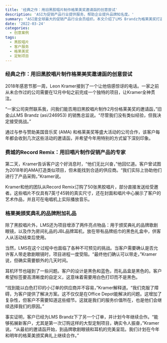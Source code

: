 ```yaml
---
title: '经典之作：用旧黑胶唱片制作格莱美奖邀请函的创意尝试'
description: 'ASI为促销产品行业提供服务，帮助企业提升品牌知名度。'
summary: "ASI是全球最大的促销产品行业会员组织。本文介绍了LMS Brandz为格莱美奖打造独特邀请函的案例，展现了从创意到执行的精彩过程，以及如何通过高质量的客户服务赢得客户的信任。"
date: '2022-03-24'
categories:
  - 创意案例
tags:
  - 黑胶唱片
  - 客户服务
  - 格莱美奖
  - 定制项目
---
```


### 经典之作：用旧黑胶唱片制作格莱美奖邀请函的创意尝试

2018年感恩节那一周，Leon Kramer接到了一个让他倍感惊讶的电话。一家之前从未合作过的公司需要在12月中旬之前完成一个独特的项目，让Kramer全神贯注。

“一家公司突然联系我，问我们能否用旧黑胶唱片制作2月份格莱美奖的邀请函，”旧金山LMS Brandz (asi/246953) 的销售总监说。“尽管我们没有类似经验，但我决定接受挑战。”

通过与参与赞助美国音乐奖 (AMA) 和格莱美奖等盛大活动的公司合作，该客户每年都会收到几次这些活动的邀请函，并希望今年用特别的方式留下深刻印象。

### 费城的Record Remix：用旧唱片制作促销产品的专家

第二天，Kramer告诉客户这个好消息时，“他们无比兴奋，”他回忆道。客户曾试图为2018年的AMA打造类似项目，但未能找到合适的供应商。“我们实际上协助他们进行了产品采购，”Kramer说。

Kramer和他的团队从Record Remix订购了50张黑胶唱片，部分直接发送给受邀者。这些唱片不仅具有7英寸45转的真实尺寸，还在封面和唱片中心展示了客户的艺术作品，并且可在电唱机上实际播放音乐。

### 格莱美颁奖典礼的品牌附加礼品

除了黑胶唱片外，LMS还为项目增添了两件亮点物品：用于颁奖典礼的品牌歌剧眼镜，以及作为房间礼品的JBL品牌耳机，放在带有品牌纸巾的黑色礼盒中，供客人从活动结束后使用。

当然，LMS在这个过程中也面临了各种不可预见的挑战。当客户需要确认是否允许客人带走歌剧眼镜时，项目进程一度受阻。“最终他们确认可以带走，”Kramer说，但确实需要额外的几天时间。

耳机环节也碰到了一些问题。客户的设计是黑色和蓝色，而礼品盒是黑色的。客户希望标签要高清晰度的自定义，这意味着需要用白色打印而不是黑色。 

“找到能以白色打印的小订单的供应商并不容易，”Kramer解释道。“我们克服了障碍，为客户提供了解决方案。这不仅仅是在Office Depot能解决的问题。这增加了复杂性，但客户不需要知道这些细节。这就是我们的服务价值所在，也是他们会继续选择我们的原因。”

事实证明，客户已经为LMS Brandz下了另一个订单，并计划今年继续合作。“能够拓展新客户，尤其是第一次订购这样的大型定制项目，确实令人振奋，”Kramer说。“从最初的邀请函开始，到品牌歌剧眼镜和耳机的完美呈现。我们计划在今年和明年的格莱美颁奖典礼上继续合作。”